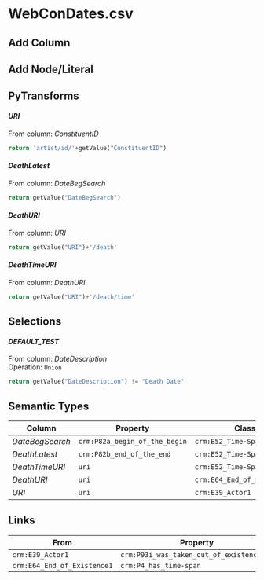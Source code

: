 # WebConDates.csv

## Add Column

## Add Node/Literal

## PyTransforms
#### _URI_
From column: _ConstituentID_
``` python
return 'artist/id/'+getValue("ConstituentID")
```

#### _DeathLatest_
From column: _DateBegSearch_
``` python
return getValue("DateBegSearch")
```

#### _DeathURI_
From column: _URI_
``` python
return getValue("URI")+'/death'
```

#### _DeathTimeURI_
From column: _DeathURI_
``` python
return getValue("URI")+'/death/time'
```


## Selections
#### _DEFAULT_TEST_
From column: _DateDescription_
<br>Operation: `Union`
``` python
return getValue("DateDescription") != "Death Date"
```


## Semantic Types
| Column | Property | Class |
|  ----- | -------- | ----- |
| _DateBegSearch_ | `crm:P82a_begin_of_the_begin` | `crm:E52_Time-Span1`|
| _DeathLatest_ | `crm:P82b_end_of_the_end` | `crm:E52_Time-Span1`|
| _DeathTimeURI_ | `uri` | `crm:E52_Time-Span1`|
| _DeathURI_ | `uri` | `crm:E64_End_of_Existence1`|
| _URI_ | `uri` | `crm:E39_Actor1`|


## Links
| From | Property | To |
|  --- | -------- | ---|
| `crm:E39_Actor1` | `crm:P93i_was_taken_out_of_existence_by` | `crm:E64_End_of_Existence1`|
| `crm:E64_End_of_Existence1` | `crm:P4_has_time-span` | `crm:E52_Time-Span1`|
